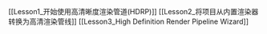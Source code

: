 [[Lesson1_开始使用高清晰度渲染管道(HDRP)]]
[[Lesson2_将项目从内置渲染器转换为高清渲染管线]]
[[Lesson3_High Definition Render Pipeline Wizard]]
